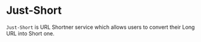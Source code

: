 # Just-Short
 `Just-Short` is URL Shortner service which allows users to convert their Long URL into Short one.